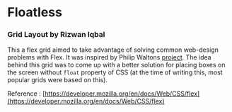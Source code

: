 # Floatless


### Grid Layout by Rizwan Iqbal

This a flex grid aimed to take advantage of solving common web-design problems with Flex. It was inspired by Philip Waltons [project](http://philipwalton.github.io/solved-by-flexbox/demos/grids/). The idea behind this grid was to come up with a better solution for placing boxes on the screen without `float` property of CSS (at the time of writing this, most popular grids were based on this).


Reference : [https://developer.mozilla.org/en/docs/Web/CSS/flex](https://developer.mozilla.org/en/docs/Web/CSS/flex)
